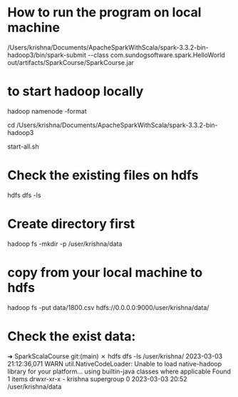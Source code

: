 # How to run the program on local machine

/Users/krishna/Documents/ApacheSparkWithScala/spark-3.3.2-bin-hadoop3/bin/spark-submit --class com.sundogsoftware.spark.HelloWorld  out/artifacts/SparkCourse/SparkCourse.jar



# to start hadoop locally 

hadoop namenode -format


cd /Users/krishna/Documents/ApacheSparkWithScala/spark-3.3.2-bin-hadoop3


start-all.sh



# Check the existing files on hdfs

hdfs dfs -ls

# Create directory first 


hadoop fs -mkdir -p /user/krishna/data

# copy from your local machine to hdfs

hadoop fs -put data/1800.csv hdfs://0.0.0.0:9000/user/krishna/data/

# Check the exist data:

➜  SparkScalaCourse git:(main) ✗ hdfs dfs -ls /user/krishna/
2023-03-03 21:12:36,071 WARN util.NativeCodeLoader: Unable to load native-hadoop library for your platform... using builtin-java classes where applicable
Found 1 items
drwxr-xr-x   - krishna supergroup          0 2023-03-03 20:52 /user/krishna/data






